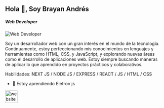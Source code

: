## Hola 👋, Soy Brayan Andrés
##### Web Developer 
![Web Developer ](https://private-user-images.githubusercontent.com/111899200/361615602-9c2be094-c4de-4a07-91d3-a33c8c0a8b4e.png?jwt=eyJhbGciOiJIUzI1NiIsInR5cCI6IkpXVCJ9.eyJpc3MiOiJnaXRodWIuY29tIiwiYXVkIjoicmF3LmdpdGh1YnVzZXJjb250ZW50LmNvbSIsImtleSI6ImtleTUiLCJleHAiOjE3Mjc0NDAxMzUsIm5iZiI6MTcyNzQzOTgzNSwicGF0aCI6Ii8xMTE4OTkyMDAvMzYxNjE1NjAyLTljMmJlMDk0LWM0ZGUtNGEwNy05MWQzLWEzM2M4YzBhOGI0ZS5wbmc_WC1BbXotQWxnb3JpdGhtPUFXUzQtSE1BQy1TSEEyNTYmWC1BbXotQ3JlZGVudGlhbD1BS0lBVkNPRFlMU0E1M1BRSzRaQSUyRjIwMjQwOTI3JTJGdXMtZWFzdC0xJTJGczMlMkZhd3M0X3JlcXVlc3QmWC1BbXotRGF0ZT0yMDI0MDkyN1QxMjIzNTVaJlgtQW16LUV4cGlyZXM9MzAwJlgtQW16LVNpZ25hdHVyZT05ZDhjYTQwNWI5NjljMmZjMjJiNzY3ZTliZTQ5ODg0Yzk5MWM1ZDAzMGFkY2VhNzNiZWNjODhiNDRjOWI1ODY5JlgtQW16LVNpZ25lZEhlYWRlcnM9aG9zdCJ9.Cd7XOLbyHcrZoRZbxkQTTsa-qyApJADsRL0NWEtp6Sc)

Soy un desarrollador web con un gran interés en el mundo de la tecnología. Continuamente, estoy perfeccionando mis conocimientos en lenguajes y herramientas como HTML, CSS, y JavaScript, y explorando nuevas áreas como el desarrollo de aplicaciones web. Estoy siempre buscando maneras de aplicar lo que aprendido en proyectos prácticos y colaborativos.

Habilidades: NEXT JS / NODE JS / EXPRESS / REACT / JS / HTML / CSS 

- 🌱 Estoy aprendiendo Eletron js 


[<img src='https://cdn.jsdelivr.net/npm/simple-icons@3.0.1/icons/icloud.svg' alt='website' height='40'>](https://my-portfolio-brayan.vercel.app)  


